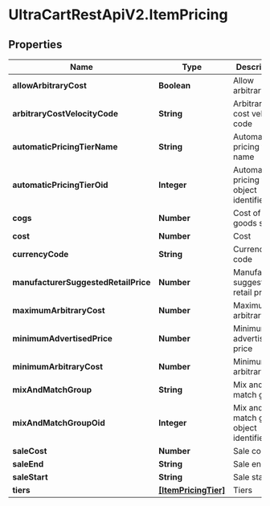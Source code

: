 # UltraCartRestApiV2.ItemPricing

## Properties
Name | Type | Description | Notes
------------ | ------------- | ------------- | -------------
**allowArbitraryCost** | **Boolean** | Allow arbitrary cost | [optional] 
**arbitraryCostVelocityCode** | **String** | Arbitrary cost velocity code | [optional] 
**automaticPricingTierName** | **String** | Automatic pricing tier name | [optional] 
**automaticPricingTierOid** | **Integer** | Automatic pricing tier object identifier | [optional] 
**cogs** | **Number** | Cost of goods sold | [optional] 
**cost** | **Number** | Cost | [optional] 
**currencyCode** | **String** | Currency code | [optional] 
**manufacturerSuggestedRetailPrice** | **Number** | Manufacturer suggested retail price | [optional] 
**maximumArbitraryCost** | **Number** | Maximum arbitrary cost | [optional] 
**minimumAdvertisedPrice** | **Number** | Minimum advertised price | [optional] 
**minimumArbitraryCost** | **Number** | Minimum arbitrary cost | [optional] 
**mixAndMatchGroup** | **String** | Mix and match group | [optional] 
**mixAndMatchGroupOid** | **Integer** | Mix and match group object identifier | [optional] 
**saleCost** | **Number** | Sale cost | [optional] 
**saleEnd** | **String** | Sale end | [optional] 
**saleStart** | **String** | Sale start | [optional] 
**tiers** | [**[ItemPricingTier]**](ItemPricingTier.md) | Tiers | [optional] 


